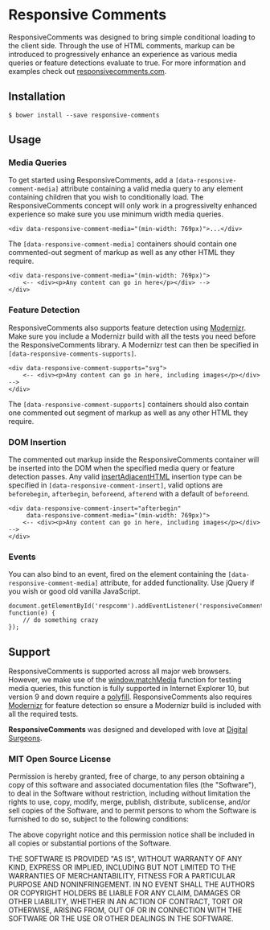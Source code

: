 # Responsive Comments

ResponsiveComments was designed to bring simple conditional loading to the client side. Through the use of HTML comments, markup can be introduced to progressively enhance an experience as various media queries or feature detections evaluate to true. For more information and examples check out [responsivecomments.com](http://responsivecomments.com).

## Installation

	$ bower install --save responsive-comments
	
## Usage
### Media Queries

To get started using ResponsiveComments, add a `[data-responsive-comment-media]` attribute containing a valid media query to any element containing children that you wish to conditionally load. The ResponsiveComments concept will only work in a progressivelty enhanced experience so make sure you use minimum width media queries.

	<div data-responsive-comment-media="(min-width: 769px)">...</div>
	
The `[data-responsive-comment-media]` containers should contain one commented-out segment of markup as well as any other HTML they require.

	<div data-responsive-comment-media="(min-width: 769px)">
		<-- <div><p>Any content can go in here</p></div> -->
	</div>
	
### Feature Detection
	
ResponsiveComments also supports feature detection using [Modernizr](http://modernizr.com/). Make sure you include a Modernizr build with all the tests you need before the ResponsiveComments library. A Modernizr test can then be specified in `[data-responsive-comments-supports]`.

	<div data-responsive-comment-supports="svg">
		<-- <div><p>Any content can go in here, including images</p></div> -->
	</div>
	
The `[data-responsive-comment-supports]` containers should also contain one commented out segment of markup as well as any other HTML they require.
	
### DOM Insertion

The commented out markup inside the ResponsiveComments container will be inserted into the DOM when the specified media query or feature detection passes. Any valid [insertAdjacentHTML](https://developer.mozilla.org/en-US/docs/Web/API/Element.insertAdjacentHTML) insertion type can be specified in `[data-responsive-comment-insert]`, valid options are `beforebegin`, `afterbegin`, `beforeend`, `afterend` with a default of `beforeend`.

	<div data-responsive-comment-insert="afterbegin"
	     data-responsive-comment-media="(min-width: 769px)">
		<-- <div><p>Any content can go in here, including images</p></div> -->
	</div>
	
### Events
	
You can also bind to an event, fired on the element containing the `[data-responsive-comment-media]` attribute, for added functionality. Use jQuery if you wish or good old vanilla JavaScript.

	document.getElementById('respcomm').addEventListener('responsiveComment', function(e) {
	    // do something crazy
	});
	

## Support

ResponsiveComments is supported across all major web browsers. However, we make use of the [window.matchMedia](https://developer.mozilla.org/en-US/docs/Web/API/Window.matchMedia) function for testing media queries, this function is fully supported in Internet Explorer 10, but version 9 and down require a [polyfill](https://github.com/paulirish/matchMedia.js/). ResponsiveComments also requires [Modernizr](http://modernizr.com/) for feature detection so ensure a Modernizr build is included with all the required tests.
	
**ResponsiveComments** was designed and developed with love at [Digital Surgeons](http://www.digitalsurgeons.com/).

### MIT Open Source License

Permission is hereby granted, free of charge, to any person obtaining a copy of this software and associated documentation files (the "Software"), to deal in the Software without restriction, including without limitation the rights to use, copy, modify, merge, publish, distribute, sublicense, and/or sell copies of the Software, and to permit persons to whom the Software is furnished to do so, subject to the following conditions:

The above copyright notice and this permission notice shall be included in all copies or substantial portions of the Software.

THE SOFTWARE IS PROVIDED "AS IS", WITHOUT WARRANTY OF ANY KIND, EXPRESS OR IMPLIED, INCLUDING BUT NOT LIMITED TO THE WARRANTIES OF MERCHANTABILITY, FITNESS FOR A PARTICULAR PURPOSE AND NONINFRINGEMENT. IN NO EVENT SHALL THE AUTHORS OR COPYRIGHT HOLDERS BE LIABLE FOR ANY CLAIM, DAMAGES OR OTHER LIABILITY, WHETHER IN AN ACTION OF CONTRACT, TORT OR OTHERWISE, ARISING FROM, OUT OF OR IN CONNECTION WITH THE SOFTWARE OR THE USE OR OTHER DEALINGS IN THE SOFTWARE.
